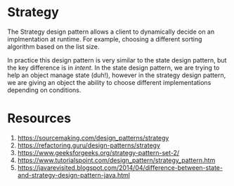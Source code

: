 # Strategy 
The Strategy design pattern allows a client to dynamically decide on an implmentation at runtime. For example, choosing a different sorting algorithm based on the list size.

In practice this design pattern is very similar to the state design pattern, but the key difference is in _intent_. In the state design pattern, we are trying to help an object manage state (duh!), however in the strategy design pattern, we are giving an object the ability to choose different implementations depending on conditions.

# Resources
1. https://sourcemaking.com/design_patterns/strategy
2. https://refactoring.guru/design-patterns/strategy 
3. https://www.geeksforgeeks.org/strategy-pattern-set-2/
4. https://www.tutorialspoint.com/design_pattern/strategy_pattern.htm
5. https://javarevisited.blogspot.com/2014/04/difference-between-state-and-strategy-design-pattern-java.html
